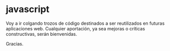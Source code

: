 # javascript

Voy a ir colgando trozos de código destinados a ser reutilizados en futuras aplicaciones web. Cualquier aportación, ya sea mejoras o críticas constructivas, serán bienvenidas.

Gracias.
